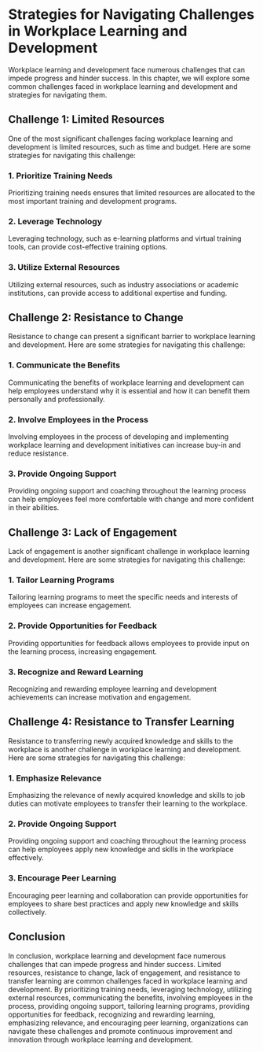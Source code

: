 Strategies for Navigating Challenges in Workplace Learning and Development
==================================================================================================================================================

Workplace learning and development face numerous challenges that can impede progress and hinder success. In this chapter, we will explore some common challenges faced in workplace learning and development and strategies for navigating them.

Challenge 1: Limited Resources
------------------------------

One of the most significant challenges facing workplace learning and development is limited resources, such as time and budget. Here are some strategies for navigating this challenge:

### 1. Prioritize Training Needs

Prioritizing training needs ensures that limited resources are allocated to the most important training and development programs.

### 2. Leverage Technology

Leveraging technology, such as e-learning platforms and virtual training tools, can provide cost-effective training options.

### 3. Utilize External Resources

Utilizing external resources, such as industry associations or academic institutions, can provide access to additional expertise and funding.

Challenge 2: Resistance to Change
---------------------------------

Resistance to change can present a significant barrier to workplace learning and development. Here are some strategies for navigating this challenge:

### 1. Communicate the Benefits

Communicating the benefits of workplace learning and development can help employees understand why it is essential and how it can benefit them personally and professionally.

### 2. Involve Employees in the Process

Involving employees in the process of developing and implementing workplace learning and development initiatives can increase buy-in and reduce resistance.

### 3. Provide Ongoing Support

Providing ongoing support and coaching throughout the learning process can help employees feel more comfortable with change and more confident in their abilities.

Challenge 3: Lack of Engagement
-------------------------------

Lack of engagement is another significant challenge in workplace learning and development. Here are some strategies for navigating this challenge:

### 1. Tailor Learning Programs

Tailoring learning programs to meet the specific needs and interests of employees can increase engagement.

### 2. Provide Opportunities for Feedback

Providing opportunities for feedback allows employees to provide input on the learning process, increasing engagement.

### 3. Recognize and Reward Learning

Recognizing and rewarding employee learning and development achievements can increase motivation and engagement.

Challenge 4: Resistance to Transfer Learning
--------------------------------------------

Resistance to transferring newly acquired knowledge and skills to the workplace is another challenge in workplace learning and development. Here are some strategies for navigating this challenge:

### 1. Emphasize Relevance

Emphasizing the relevance of newly acquired knowledge and skills to job duties can motivate employees to transfer their learning to the workplace.

### 2. Provide Ongoing Support

Providing ongoing support and coaching throughout the learning process can help employees apply new knowledge and skills in the workplace effectively.

### 3. Encourage Peer Learning

Encouraging peer learning and collaboration can provide opportunities for employees to share best practices and apply new knowledge and skills collectively.

Conclusion
----------

In conclusion, workplace learning and development face numerous challenges that can impede progress and hinder success. Limited resources, resistance to change, lack of engagement, and resistance to transfer learning are common challenges faced in workplace learning and development. By prioritizing training needs, leveraging technology, utilizing external resources, communicating the benefits, involving employees in the process, providing ongoing support, tailoring learning programs, providing opportunities for feedback, recognizing and rewarding learning, emphasizing relevance, and encouraging peer learning, organizations can navigate these challenges and promote continuous improvement and innovation through workplace learning and development.
